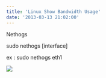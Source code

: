 ```yaml
---
title: 'Linux Show Bandwidth Usage'
date: '2013-03-13 21:02:00'
---
```


Nethogs  
  
  
sudo nethogs [interface]  
  
ex : sudo nethogs eth1  
  
[![](http://3.bp.blogspot.com/-48U6gKaDhIM/UUCG2BQOtWI/AAAAAAAAFnQ/3xcXJ0JiAZk/s400/Screenshot-tun@tun:+~-1.png)](http://3.bp.blogspot.com/-48U6gKaDhIM/UUCG2BQOtWI/AAAAAAAAFnQ/3xcXJ0JiAZk/s1600/Screenshot-tun@tun:+~-1.png)  
